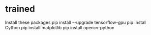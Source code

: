 # trained
Install these packages
  pip install --upgrade tensorflow-gpu
  pip install Cython
  pip install matplotlib
  pip install opencv-python

